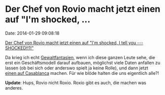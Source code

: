Der Chef von Rovio macht jetzt einen auf \"I\'m shocked, \...
=============================================================

Date: 2014-01-29 09:08:18

[Der Chef von Rovio macht jetzt einen auf \"I\'m shocked, I tell you ---
SHOCKED!!1!\"](http://www.theguardian.com/world/2014/jan/28/angry-birds-rovio-respond-nsa-spying-revelations)

Da krieg ich echt
[Gewaltfantasien](http://www.youtube.com/watch?v=tsXKAtpLm4I), wenn ich
diese ganzen Leute sehe, die erst ein Geschäftsmodell darauf aufbauen,
möglichst viele Daten anfallen zu lassen (ob bei sich oder anderswo
spielt ja keine Rolle), und dann jetzt [einen auf
Casablanca](http://www.youtube.com/watch?v=SjbPi00k_ME) machen. Für wie
blöde halten die uns eigentlich alle?!

**Update**: Hups, Rovio nicht Roxio. Roxio gibt es auch, die machen was
anderes.
